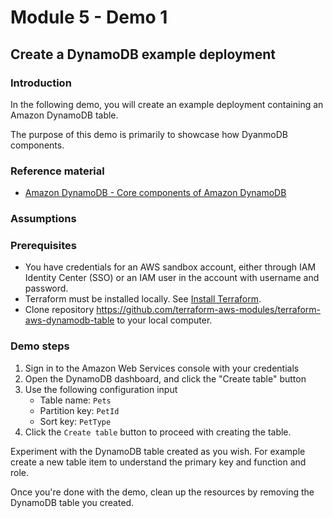 # Module 5 - Demo 1
## Create a DynamoDB example deployment

### Introduction
In the following demo, you will create an example deployment containing an Amazon DynamoDB table.

The purpose of this demo is primarily to showcase how DyanmoDB components.

### Reference material
- [Amazon DynamoDB - Core components of Amazon DynamoDB](https://docs.aws.amazon.com/amazondynamodb/latest/developerguide/HowItWorks.CoreComponents.html)


### Assumptions

### Prerequisites
- You have credentials for an AWS sandbox account, either through IAM Identity Center (SSO) or an IAM user in the account with username and password.
- Terraform must be installed locally. See [Install Terraform](https://developer.hashicorp.com/terraform/tutorials/aws-get-started/install-cli).
- Clone repository https://github.com/terraform-aws-modules/terraform-aws-dynamodb-table to your local computer.

### Demo steps
1. Sign in to the Amazon Web Services console with your credentials
2. Open the DynamoDB dashboard, and click the "Create table" button
3. Use the following configuration input
    - Table name: `Pets`
    - Partition key: `PetId`
    - Sort key: `PetType`
4. Click the `Create table` button to proceed with creating the table.

Experiment with the DynamoDB table created as you wish. For example create a new table item to understand the primary key and function and role.

Once you're done with the demo, clean up the resources by removing the DynamoDB table you created.